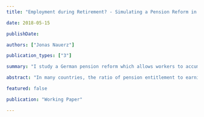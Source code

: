 ```yaml
---
title: "Employment during Retirement? - Simulating a Pension Reform in a Life Cycle Model for Germany"

date: 2018-05-15

publishDate: 

authors: ["Jonas Nauerz"]

publication_types: ["3"]

summary: "I study a German pension reform which allows workers to accumulate more pension capital through continued employment during retirement using a an overlapping generations heterogeneous agents model and find the reform is welfare enhancing and it creates large incentives for workers to remain employed longer."

abstract: "In many countries, the ratio of pension entitlement to earnings is declining due to demographic developments. In 2017, the German government introduced a pension reform which allows workers to accumulate more pension capital through continued employment during retirement. I develop an overlapping generations model in which agents choose how much to consume, save, and whether or not to retire. Agents are heterogeneous in their education and dis-utility of labor, which may serve as a proxy for deteriorating health. I find that the reform is welfare enhancing for both types and it creates large incentives for workers to remain employed longer. The model predicts an increase in the effective average retirement age of 2.7 years, from 64.0 to 66.7."

featured: false

publication: "Working Paper"

---
```

